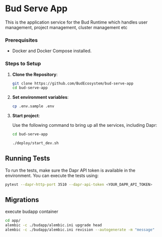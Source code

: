 # Bud Serve App
This is the application service for the Bud Runtime which handles user management, project management, cluster management etc

### Prerequisites

- Docker and Docker Compose installed.

### Steps to Setup

1. **Clone the Repository**:
    ```bash
    git clone https://github.com/BudEcosystem/bud-serve-app
    cd bud-serve-app
    ```
2. **Set environment variables**:
    ```bash
    cp .env.sample .env
    ```


3. **Start project**:

    Use the following command to bring up all the services, including Dapr:
    ```bash
    cd bud-serve-app

    ./deploy/start_dev.sh
    ```

## Running Tests

To run the tests, make sure the Dapr API token is available in the environment. You can execute the tests using:

```bash
pytest --dapr-http-port 3510 --dapr-api-token <YOUR_DAPR_API_TOKEN>
```

## Migrations

execute budapp container

``` bash
cd app/
alembic -c ./budapp/alembic.ini upgrade head
alembic -c ./budapp/alembic.ini revision --autogenerate -m "message"
```
